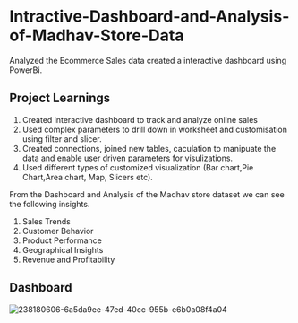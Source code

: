 # Intractive-Dashboard-and-Analysis-of-Madhav-Store-Data
Analyzed the Ecommerce Sales data created a interactive dashboard using PowerBi.
## Project Learnings
1) Created interactive dashboard to track and analyze online sales
2) Used complex parameters to drill down in worksheet and customisation using filter and slicer.
3) Created connections, joined new tables, caculation to manipuate the data and enable user driven parameters for visulizations.
4) Used different types of customized visualization (Bar chart,Pie Chart,Area chart, Map, Slicers etc).

From the Dashboard and Analysis of the Madhav store dataset we can see the following insights.
1) Sales Trends
2) Customer Behavior
3) Product Performance
4) Geographical Insights
5) Revenue and Profitability

## Dashboard
![238180606-6a5da9ee-47ed-40cc-955b-e6b0a08f4a04](https://github.com/user-attachments/assets/1f1ef1c4-dc44-417c-b706-eb563215ff10)
